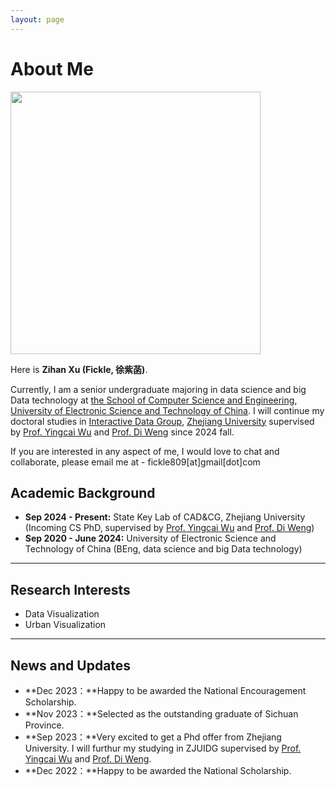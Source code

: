 ```yaml
---
layout: page
---
```


# About Me

<img src="https://fickleee.github.io/xuzihan.jpg" class="floatpic" width="400" height="420">

Here is **Zihan Xu (Fickle, 徐紫菡)**.

Currently, I am a senior undergraduate majoring in data science and big Data technology at [the School of Computer Science and Engineering](https://www.scse.uestc.edu.cn/), [University of Electronic Science and Technology of China](https://www.uestc.edu.cn/). I will continue my doctoral studies in [Interactive Data Group](https://zjuidg.org/), [Zhejiang University](https://www.zju.edu.cn/) supervised by [Prof. Yingcai Wu](http://www.ycwu.org) and [Prof. Di Weng](https://dwe.ng) since 2024 fall. 

If you are interested in any aspect of me, I would love to chat and collaborate, please email me at - fickle809[at]gmail[dot]com

## Academic Background

- **Sep 2024 - Present:** State Key Lab of CAD&CG, Zhejiang University (Incoming CS PhD, supervised by [Prof. Yingcai Wu](http://www.ycwu.org) and [Prof. Di Weng](https://dwe.ng))
- **Sep 2020 - June 2024:** University of Electronic Science and Technology of China (BEng, data science and big Data technology)

---

## Research Interests

- Data Visualization
- Urban Visualization



---

## News and Updates

- **Dec 2023：**Happy to be awarded the National Encouragement Scholarship.
- **Nov 2023：**Selected as the outstanding graduate of Sichuan Province.
- **Sep 2023：**Very excited to get a Phd offer from Zhejiang University. I will furthur my studying in ZJUIDG supervised by [Prof. Yingcai Wu](http://www.ycwu.org) and [Prof. Di Weng](https://dwe.ng).
- **Dec 2022：**Happy to be awarded the National Scholarship.


